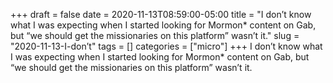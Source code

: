 +++draft = falsedate = 2020-11-13T08:59:00-05:00title = "I don’t know what I was expecting when I started looking for Mormon* content on Gab, but “we should get the missionaries on this platform” wasn’t it."slug = "2020-11-13-I-don’t"tags = []categories = ["micro"]+++I don’t know what I was expecting when I started looking for Mormon* content on Gab, but “we should get the missionaries on this platform” wasn’t it.